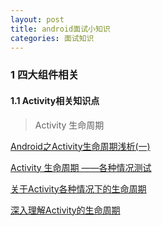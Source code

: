 ```yaml
---
layout: post
title: android面试小知识
categories: 面试知识
---
```

### 1 四大组件相关 ###

#### 1.1 Activity相关知识点 ####  


> Activity 生命周期

[Android之Activity生命周期浅析(一)]("http://blog.csdn.net/javazejian/article/details/51932554")  

[Activity 生命周期 ——各种情况测试]("http://blog.csdn.net/qiantujava/article/details/21713257")  

[关于Activity各种情况下的生命周期]("https://www.jianshu.com/p/e46d449467d5")  

[深入理解Activity的生命周期]("https://www.jianshu.com/p/fb44584daee3")  

